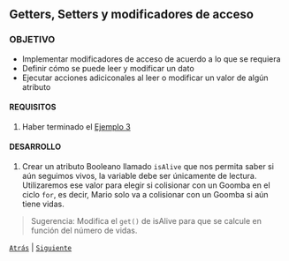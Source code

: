 ## Getters, Setters y modificadores de acceso

### OBJETIVO 

- Implementar modificadores de acceso de acuerdo a lo que se requiera
- Definir cómo se puede leer y modificar un dato
- Ejecutar acciones adiciconales al leer o modificar un valor de algún atributo

#### REQUISITOS 

1. Haber terminado el [Ejemplo 3](../Ejemplo-03)

#### DESARROLLO

1. Crear un atributo Booleano llamado `isAlive` que nos permita saber si aún seguimos vivos, la variable debe ser únicamente de lectura. Utilizaremos ese valor para elegir si colisionar con un Goomba en el ciclo `for`, es decir, Mario solo va a colisionar con un Goomba si aún tiene vidas.

>Sugerencia: Modifica el `get()` de isAlive para que se calcule en función del número de vidas.


[`Atrás`](../Ejemplo-03) | [`Siguiente`](../Readme.md)
